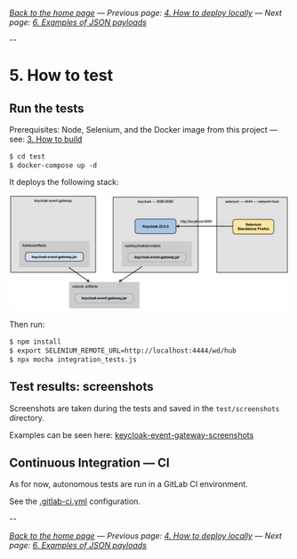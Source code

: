 _[Back to the home page](../README.md)
— Previous page: [4. How to deploy locally](./Deploy.md)
— Next page: [6. Examples of JSON payloads](./Examples.md)_

--

# 5. How to test


## Run the tests

Prerequisites: Node, Selenium, and the Docker image from this project — see: [3. How to build](Build.md)

```shell
$ cd test
$ docker-compose up -d
```


It deploys the following stack:

![Diagram](diagrams/png/keycloak_event_gateway_test.png)



Then run:

```shell
$ npm install
$ export SELENIUM_REMOTE_URL=http://localhost:4444/wd/hub
$ npx mocha integration_tests.js
```

## Test results: screenshots

Screenshots are taken during the tests
and saved in the `test/screenshots`
directory.

Examples can be seen here:
[keycloak-event-gateway-screenshots](https://gitlab.com/avcompris/kalisio/keycloak-event-gateway-screenshots/)


## Continuous Integration — CI

As for now, autonomous
tests are run in a GitLab CI
environment.

See the [.gitlab-ci.yml](../.gitlab-ci.yml) configuration.



--

_[Back to the home page](../README.md)
— Previous page: [4. How to deploy locally](./Deploy.md)
— Next page: [6. Examples of JSON payloads](./Examples.md)_
